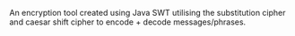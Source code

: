 An encryption tool created using Java SWT utilising the substitution cipher and caesar shift cipher to encode + decode messages/phrases.
